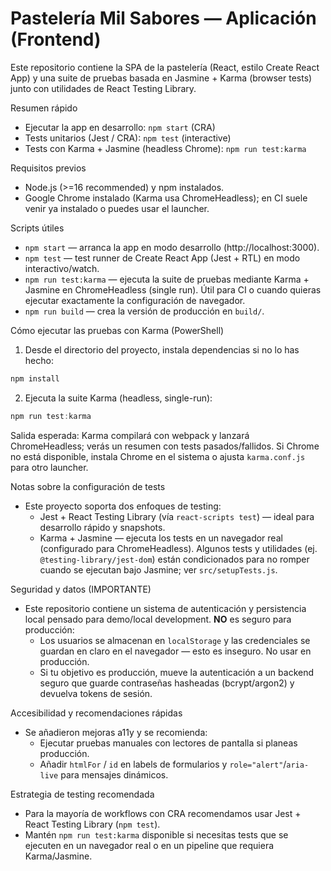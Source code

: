 # Pastelería Mil Sabores — Aplicación (Frontend)

Este repositorio contiene la SPA de la pastelería (React, estilo Create React App) y una suite de pruebas basada en Jasmine + Karma (browser tests) junto con utilidades de React Testing Library.

Resumen rápido
- Ejecutar la app en desarrollo: `npm start` (CRA)
- Tests unitarios (Jest / CRA): `npm test` (interactive)
- Tests con Karma + Jasmine (headless Chrome): `npm run test:karma`

Requisitos previos
- Node.js (>=16 recommended) y npm instalados.
- Google Chrome instalado (Karma usa ChromeHeadless); en CI suele venir ya instalado o puedes usar el launcher.

Scripts útiles
- `npm start` — arranca la app en modo desarrollo (http://localhost:3000).
- `npm test` — test runner de Create React App (Jest + RTL) en modo interactivo/watch.
- `npm run test:karma` — ejecuta la suite de pruebas mediante Karma + Jasmine en ChromeHeadless (single run). Útil para CI o cuando quieras ejecutar exactamente la configuración de navegador.
- `npm run build` — crea la versión de producción en `build/`.

Cómo ejecutar las pruebas con Karma (PowerShell)
1. Desde el directorio del proyecto, instala dependencias si no lo has hecho:

```powershell
npm install
```

2. Ejecuta la suite Karma (headless, single-run):

```powershell
npm run test:karma
```

Salida esperada: Karma compilará con webpack y lanzará ChromeHeadless; verás un resumen con tests pasados/fallidos. Si Chrome no está disponible, instala Chrome en el sistema o ajusta `karma.conf.js` para otro launcher.

Notas sobre la configuración de tests
- Este proyecto soporta dos enfoques de testing:
	- Jest + React Testing Library (vía `react-scripts test`) — ideal para desarrollo rápido y snapshots.
	- Karma + Jasmine — ejecuta los tests en un navegador real (configurado para ChromeHeadless). Algunos tests y utilidades (ej. `@testing-library/jest-dom`) están condicionados para no romper cuando se ejecutan bajo Jasmine; ver `src/setupTests.js`.

Seguridad y datos (IMPORTANTE)
- Este repositorio contiene un sistema de autenticación y persistencia local pensado para demo/local development. **NO** es seguro para producción:
	- Los usuarios se almacenan en `localStorage` y las credenciales se guardan en claro en el navegador — esto es inseguro. No usar en producción.
	- Si tu objetivo es producción, mueve la autenticación a un backend seguro que guarde contraseñas hasheadas (bcrypt/argon2) y devuelva tokens de sesión.

Accesibilidad y recomendaciones rápidas
- Se añadieron mejoras a11y y se recomienda:
	- Ejecutar pruebas manuales con lectores de pantalla si planeas producción.
	- Añadir `htmlFor` / `id` en labels de formularios y `role="alert"`/`aria-live` para mensajes dinámicos.

Estrategia de testing recomendada
- Para la mayoría de workflows con CRA recomendamos usar Jest + React Testing Library (`npm test`).
- Mantén `npm run test:karma` disponible si necesitas tests que se ejecuten en un navegador real o en un pipeline que requiera Karma/Jasmine.
